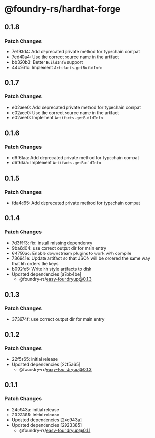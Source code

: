 # @foundry-rs/hardhat-forge

## 0.1.8

### Patch Changes

- 7e193d4: Add deprecated private method for typechain compat
- 7ed40a4: Use the correct source name in the artifact
- bb320b3: Better `BuildInfo` support
- 44c261c: Implement `Artifacts.getBuildInfo`

## 0.1.7

### Patch Changes

- e02aee0: Add deprecated private method for typechain compat
- e02aee0: Use the correct source name in the artifact
- e02aee0: Implement `Artifacts.getBuildInfo`

## 0.1.6

### Patch Changes

- d6f61aa: Add deprecated private method for typechain compat
- d6f61aa: Implement `Artifacts.getBuildInfo`

## 0.1.5

### Patch Changes

- fda4d65: Add deprecated private method for typechain compat

## 0.1.4

### Patch Changes

- 7d3f9f3: fix: install missing dependency
- 9ba6d04: use correct output dir for main entry
- 64750ac: Enable downstream plugins to work with compile
- 736941e: Update artifact so that JSON will be ordered the same way that hh orders the keys
- b092fe5: Write hh style artifacts to disk
- Updated dependencies [a7bb4be]
  - @foundry-rs/easy-foundryup@0.1.3

## 0.1.3

### Patch Changes

- 373974f: use correct output dir for main entry

## 0.1.2

### Patch Changes

- 22f5a65: initial release
- Updated dependencies [22f5a65]
  - @foundry-rs/easy-foundryup@0.1.2

## 0.1.1

### Patch Changes

- 24c943a: initial release
- 2923385: initial release
- Updated dependencies [24c943a]
- Updated dependencies [2923385]
  - @foundry-rs/easy-foundryup@0.1.1

